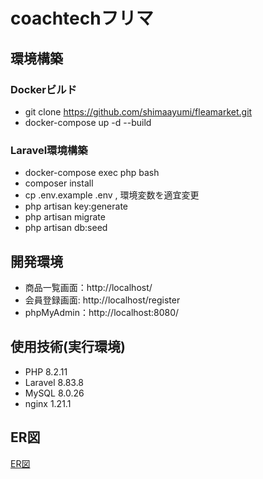 # coachtechフリマ

## 環境構築
### Dockerビルド
- git clone https://github.com/shimaayumi/fleamarket.git
- docker-compose up -d --build

### Laravel環境構築
- docker-compose exec php bash
- composer install
- cp .env.example .env , 環境変数を適宜変更
- php artisan key:generate
- php artisan migrate
- php artisan db:seed

## 開発環境
  - 商品一覧画面：http://localhost/  
  - 会員登録画面: http://localhost/register  
  - phpMyAdmin：http://localhost:8080/

## 使用技術(実行環境)
- PHP 8.2.11
- Laravel 8.83.8
- MySQL 8.0.26
- nginx 1.21.1

## ER図
[ER図](./images/er_repo.png)